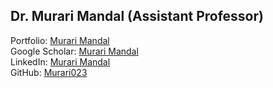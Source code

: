 ## Dr. Murari Mandal (Assistant Professor)

Portfolio: [Murari Mandal](https://murarimandal.github.io/)  
Google Scholar: [Murari Mandal](https://scholar.google.co.in/citations?user=U8AyzLIAAAAJ&hl=en)  
LinkedIn: [Murari Mandal](https://www.linkedin.com/in/murari-mandal)  
GitHub: [Murari023](https://github.com/murari023)  
